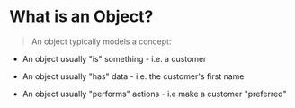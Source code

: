 # What is an Object?
> An object typically models a concept:

*   An object usually "is" something - i.e. a customer

*   An object usually "has" data - i.e. the customer's first name

*   An object usually "performs" actions - i.e make a customer "preferred"
